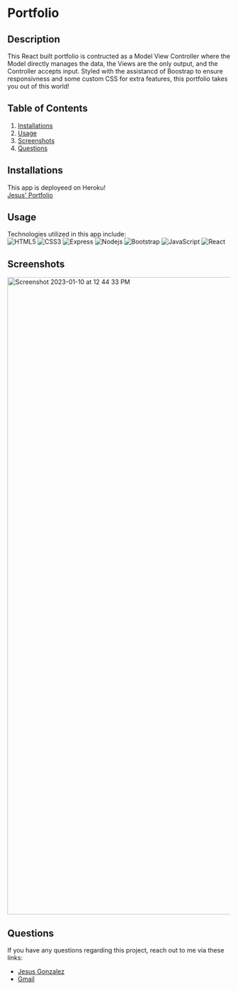 # Portfolio

## Description
This React built portfolio is contructed as a Model View Controller where the Model directly manages the data, the Views are the only output, and the Controller accepts input. Styled with the assistancd of Boostrap to ensure responsivness and some custom CSS for extra features, this portfolio takes you out of this world!

## Table of Contents
1. [Installations](#installations)
2. [Usage](#usage)
3. [Screenshots](#screenshots)
4. [Questions](#questions)

## Installations
This app is deployeed on Heroku!<br>
[Jesus' Portfolio](https://gonzalez-portfolio.herokuapp.com/)


## Usage
Technologies utilized in this app include: <br>
![HTML5](https://img.shields.io/badge/-HTML5-E34F26?style=flat-square&logo=html5&logoColor=white)
![CSS3](https://img.shields.io/badge/-CSS3-1572B6?style=flat-square&logo=css3)
![Express](https://img.shields.io/badge/-Express-black?style=flat-square&logo=express)
![Nodejs](https://img.shields.io/badge/-Nodejs-black?style=flat-square&logo=Node.js)
![Bootstrap](https://img.shields.io/badge/-Bootstrap-563D7C?style=flat-square&logo=bootstrap)
![JavaScript](https://img.shields.io/badge/-JavaScript-black?style=flat-square&logo=javascript)
![React](https://img.shields.io/badge/-React-black?style=flat-square&logo=React)


## Screenshots
<img width="1440" alt="Screenshot 2023-01-10 at 12 44 33 PM" src="https://user-images.githubusercontent.com/98119774/211624817-d30602ae-af81-4bef-a7e2-b239b6443221.png">


## Questions
If you have any questions regarding this project, reach out to me via these links:
* [Jesus Gonzalez](https://github.com/jesusgonzalez05)<br>
* [Gmail](Jesusgonzalez051698@gmail.com)<br>

